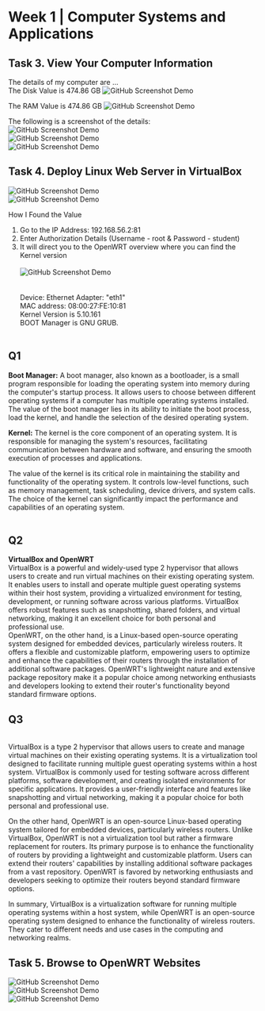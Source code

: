 # Week 1 | Computer Systems and Applications

## Task 3. View Your Computer Information

The details of my computer are ... </br>
The Disk Value is 474.86 GB
![GitHub Screenshot Demo](./images/week1-task3-screenshot4.PNG) <br>

The RAM Value is 474.86 GB
![GitHub Screenshot Demo](./images/week1-task3-screenshot4.PNG)

The following is a screenshot of the details: </br>
![GitHub Screenshot Demo](./images/week1-task3-screenshot1.png) <br>
![GitHub Screenshot Demo](./images/week1-task3-screenshot2.png) <br>
![GitHub Screenshot Demo](./images/week1-task3-screenshot3.png) <br>

## Task 4. Deploy Linux Web Server in VirtualBox
![GitHub Screenshot Demo](./images/week1-task4-screenshot1.png) </br>
![GitHub Screenshot Demo](./images/week1-task4-screenshot2.png) </br>

How I Found the Value 
1. Go to the IP Address: 192.168.56.2:81
2. Enter Authorization Details (Username - root & Password - student)
3. It will direct you to the OpenWRT overview where you can find the Kernel version <br><br>
![GitHub Screenshot Demo](./images/week1-task4-screenshot3.PNG) <br> <br><br>
Device: Ethernet Adapter: "eth1" <br>
MAC address: 08:00:27:FE:10:81 <br>
Kernel Version	is 5.10.161 <br>
BOOT Manager is GNU GRUB. <br><br>

## Q1
<b>Boot Manager:</b>
A boot manager, also known as a bootloader, is a small program responsible for loading the operating system into memory during the computer's startup process. It allows users to choose between different operating systems if a computer has multiple operating systems installed. The value of the boot manager lies in its ability to initiate the boot process, load the kernel, and handle the selection of the desired operating system.

<b>Kernel:</b>
The kernel is the core component of an operating system. It is responsible for managing the system's resources, facilitating communication between hardware and software, and ensuring the smooth execution of processes and applications.

The value of the kernel is its critical role in maintaining the stability and functionality of the operating system. It controls low-level functions, such as memory management, task scheduling, device drivers, and system calls. The choice of the kernel can significantly impact the performance and capabilities of an operating system.
<br> <br>
## Q2
<b>VirtualBox and OpenWRT</b><br>
VirtualBox is a powerful and widely-used type 2 hypervisor that allows users to create and run virtual machines on their existing operating system. It enables users to install and operate multiple guest operating systems within their host system, providing a virtualized environment for testing, development, or running software across various platforms. VirtualBox offers robust features such as snapshotting, shared folders, and virtual networking, making it an excellent choice for both personal and professional use.
<br>
OpenWRT, on the other hand, is a Linux-based open-source operating system designed for embedded devices, particularly wireless routers. It offers a flexible and customizable platform, empowering users to optimize and enhance the capabilities of their routers through the installation of additional software packages. OpenWRT's lightweight nature and extensive package repository make it a popular choice among networking enthusiasts and developers looking to extend their router's functionality beyond standard firmware options.

## Q3
<br>
VirtualBox is a type 2 hypervisor that allows users to create and manage virtual machines on their existing operating systems. It is a virtualization tool designed to facilitate running multiple guest operating systems within a host system. VirtualBox is commonly used for testing software across different platforms, software development, and creating isolated environments for specific applications. It provides a user-friendly interface and features like snapshotting and virtual networking, making it a popular choice for both personal and professional use.

On the other hand, OpenWRT is an open-source Linux-based operating system tailored for embedded devices, particularly wireless routers. Unlike VirtualBox, OpenWRT is not a virtualization tool but rather a firmware replacement for routers. Its primary purpose is to enhance the functionality of routers by providing a lightweight and customizable platform. Users can extend their routers' capabilities by installing additional software packages from a vast repository. OpenWRT is favored by networking enthusiasts and developers seeking to optimize their routers beyond standard firmware options.

In summary, VirtualBox is a virtualization software for running multiple operating systems within a host system, while OpenWRT is an open-source operating system designed to enhance the functionality of wireless routers. They cater to different needs and use cases in the computing and networking realms. <br>

## Task 5. Browse to OpenWRT Websites
![GitHub Screenshot Demo](./images/week1-task5-screenshot1.png) </br>
![GitHub Screenshot Demo](./images/week1-task5-screenshot2.png) </br>
![GitHub Screenshot Demo](./images/week1-task5-screenshot2.png) </br>

